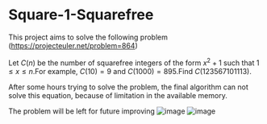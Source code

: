 # Square-1-Squarefree

This project aims to solve the following problem (https://projecteuler.net/problem=864)

Let $C(n)$ be the number of squarefree integers of the form $x^2 + 1$ such that $1 \le x \le n$.For example, $C(10) = 9$ and $C(1000) = 895$.Find $C(123567101113)$.

After some hours trying to solve the problem, the final algorithm can not solve this equation, because of limitation in the available memory.

The problem will be left for future improving
![image](https://github.com/eduardomottoni/Square-1-Squarefree/assets/56644658/bd07ff21-aa9f-4362-a524-871462231941)
![image](https://github.com/eduardomottoni/Square-1-Squarefree/assets/56644658/b091487d-72fa-479d-b34a-015641a46aa8)
